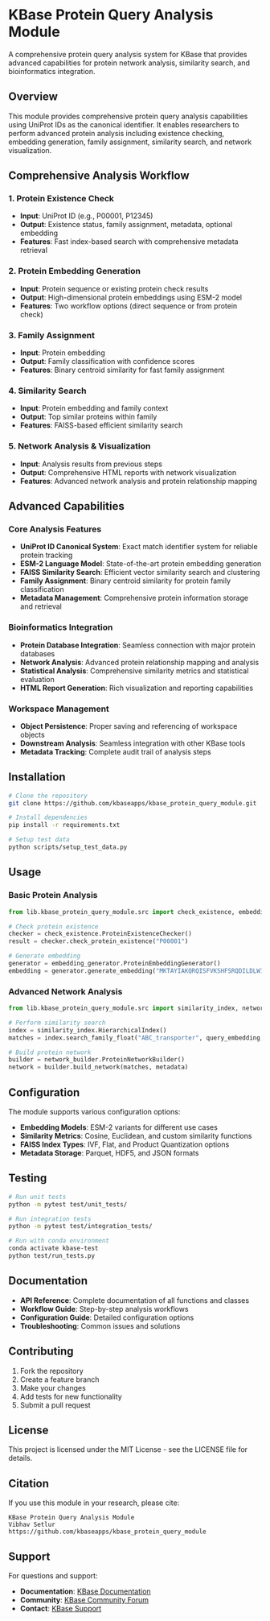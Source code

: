 # KBase Protein Query Analysis Module

A comprehensive protein query analysis system for KBase that provides advanced capabilities for protein network analysis, similarity search, and bioinformatics integration.

## Overview

This module provides comprehensive protein query analysis capabilities using UniProt IDs as the canonical identifier. It enables researchers to perform advanced protein analysis including existence checking, embedding generation, family assignment, similarity search, and network visualization.

## Comprehensive Analysis Workflow

### 1. Protein Existence Check
- **Input**: UniProt ID (e.g., P00001, P12345)
- **Output**: Existence status, family assignment, metadata, optional embedding
- **Features**: Fast index-based search with comprehensive metadata retrieval

### 2. Protein Embedding Generation
- **Input**: Protein sequence or existing protein check results
- **Output**: High-dimensional protein embeddings using ESM-2 model
- **Features**: Two workflow options (direct sequence or from protein check)

### 3. Family Assignment
- **Input**: Protein embedding
- **Output**: Family classification with confidence scores
- **Features**: Binary centroid similarity for fast family assignment

### 4. Similarity Search
- **Input**: Protein embedding and family context
- **Output**: Top similar proteins within family
- **Features**: FAISS-based efficient similarity search

### 5. Network Analysis & Visualization
- **Input**: Analysis results from previous steps
- **Output**: Comprehensive HTML reports with network visualization
- **Features**: Advanced network analysis and protein relationship mapping

## Advanced Capabilities

### Core Analysis Features
- **UniProt ID Canonical System**: Exact match identifier system for reliable protein tracking
- **ESM-2 Language Model**: State-of-the-art protein embedding generation
- **FAISS Similarity Search**: Efficient vector similarity search and clustering
- **Family Assignment**: Binary centroid similarity for protein family classification
- **Metadata Management**: Comprehensive protein information storage and retrieval

### Bioinformatics Integration
- **Protein Database Integration**: Seamless connection with major protein databases
- **Network Analysis**: Advanced protein relationship mapping and analysis
- **Statistical Analysis**: Comprehensive similarity metrics and statistical evaluation
- **HTML Report Generation**: Rich visualization and reporting capabilities

### Workspace Management
- **Object Persistence**: Proper saving and referencing of workspace objects
- **Downstream Analysis**: Seamless integration with other KBase tools
- **Metadata Tracking**: Complete audit trail of analysis steps

## Installation

```bash
# Clone the repository
git clone https://github.com/kbaseapps/kbase_protein_query_module.git

# Install dependencies
pip install -r requirements.txt

# Setup test data
python scripts/setup_test_data.py
```

## Usage

### Basic Protein Analysis

```python
from lib.kbase_protein_query_module.src import check_existence, embedding_generator

# Check protein existence
checker = check_existence.ProteinExistenceChecker()
result = checker.check_protein_existence("P00001")

# Generate embedding
generator = embedding_generator.ProteinEmbeddingGenerator()
embedding = generator.generate_embedding("MKTAYIAKQRQISFVKSHFSRQDILDLWIYHTQGYFPQ")
```

### Advanced Network Analysis

```python
from lib.kbase_protein_query_module.src import similarity_index, network_builder

# Perform similarity search
index = similarity_index.HierarchicalIndex()
matches = index.search_family_float("ABC_transporter", query_embedding, top_k=50)

# Build protein network
builder = network_builder.ProteinNetworkBuilder()
network = builder.build_network(matches, metadata)
```

## Configuration

The module supports various configuration options:

- **Embedding Models**: ESM-2 variants for different use cases
- **Similarity Metrics**: Cosine, Euclidean, and custom similarity functions
- **FAISS Index Types**: IVF, Flat, and Product Quantization options
- **Metadata Storage**: Parquet, HDF5, and JSON formats

## Testing

```bash
# Run unit tests
python -m pytest test/unit_tests/

# Run integration tests
python -m pytest test/integration_tests/

# Run with conda environment
conda activate kbase-test
python test/run_tests.py
```

## Documentation

- **API Reference**: Complete documentation of all functions and classes
- **Workflow Guide**: Step-by-step analysis workflows
- **Configuration Guide**: Detailed configuration options
- **Troubleshooting**: Common issues and solutions

## Contributing

1. Fork the repository
2. Create a feature branch
3. Make your changes
4. Add tests for new functionality
5. Submit a pull request

## License

This project is licensed under the MIT License - see the LICENSE file for details.

## Citation

If you use this module in your research, please cite:

```
KBase Protein Query Analysis Module
Vibhav Setlur
https://github.com/kbaseapps/kbase_protein_query_module
```

## Support

For questions and support:
- **Documentation**: [KBase Documentation](https://docs.kbase.us/)
- **Community**: [KBase Community Forum](https://community.kbase.us/)
- **Contact**: [KBase Support](https://kbase.us/contact-us/)
